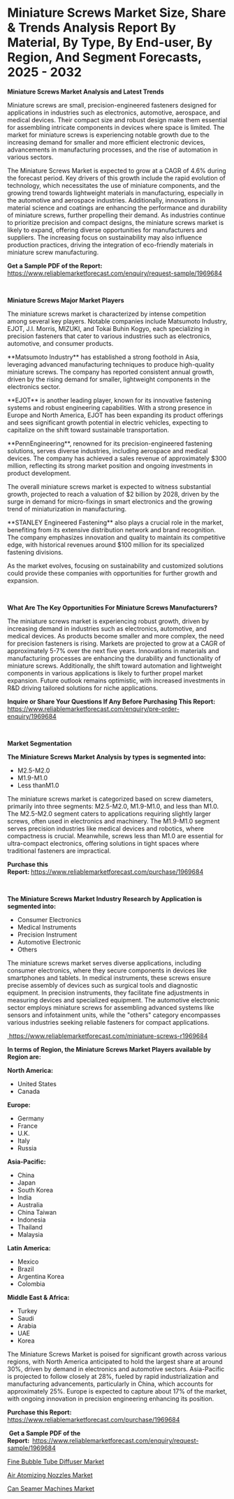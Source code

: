 <p><h1>Miniature Screws Market Size, Share & Trends Analysis Report By Material, By Type, By End-user, By Region, And Segment Forecasts, 2025 - 2032</h1></p><p><strong>Miniature Screws Market Analysis and Latest Trends</strong></p>
<p><p>Miniature screws are small, precision-engineered fasteners designed for applications in industries such as electronics, automotive, aerospace, and medical devices. Their compact size and robust design make them essential for assembling intricate components in devices where space is limited. The market for miniature screws is experiencing notable growth due to the increasing demand for smaller and more efficient electronic devices, advancements in manufacturing processes, and the rise of automation in various sectors.</p><p>The Miniature Screws Market is expected to grow at a CAGR of 4.6% during the forecast period. Key drivers of this growth include the rapid evolution of technology, which necessitates the use of miniature components, and the growing trend towards lightweight materials in manufacturing, especially in the automotive and aerospace industries. Additionally, innovations in material science and coatings are enhancing the performance and durability of miniature screws, further propelling their demand. As industries continue to prioritize precision and compact designs, the miniature screws market is likely to expand, offering diverse opportunities for manufacturers and suppliers. The increasing focus on sustainability may also influence production practices, driving the integration of eco-friendly materials in miniature screw manufacturing.</p></p>
<p><strong>Get a Sample PDF of the Report:&nbsp;</strong> <a href="https://www.reliablemarketforecast.com/enquiry/request-sample/1969684?utm_campaign=1875&utm_medium=2&utm_source=Github&utm_content=ia&utm_term=20022025&utm_id=miniature-screws">https://www.reliablemarketforecast.com/enquiry/request-sample/1969684</a></p>
<p>&nbsp;</p>
<p><strong>Miniature Screws Major Market Players</strong></p>
<p><p>The miniature screws market is characterized by intense competition among several key players. Notable companies include Matsumoto Industry, EJOT, J.I. Morris, MIZUKI, and Tokai Buhin Kogyo, each specializing in precision fasteners that cater to various industries such as electronics, automotive, and consumer products.</p><p>**Matsumoto Industry** has established a strong foothold in Asia, leveraging advanced manufacturing techniques to produce high-quality miniature screws. The company has reported consistent annual growth, driven by the rising demand for smaller, lightweight components in the electronics sector.</p><p>**EJOT** is another leading player, known for its innovative fastening systems and robust engineering capabilities. With a strong presence in Europe and North America, EJOT has been expanding its product offerings and sees significant growth potential in electric vehicles, expecting to capitalize on the shift toward sustainable transportation.</p><p>**PennEngineering**, renowned for its precision-engineered fastening solutions, serves diverse industries, including aerospace and medical devices. The company has achieved a sales revenue of approximately $300 million, reflecting its strong market position and ongoing investments in product development.</p><p>The overall miniature screws market is expected to witness substantial growth, projected to reach a valuation of $2 billion by 2028, driven by the surge in demand for micro-fixings in smart electronics and the growing trend of miniaturization in manufacturing.</p><p>**STANLEY Engineered Fastening** also plays a crucial role in the market, benefiting from its extensive distribution network and brand recognition. The company emphasizes innovation and quality to maintain its competitive edge, with historical revenues around $100 million for its specialized fastening divisions.</p><p>As the market evolves, focusing on sustainability and customized solutions could provide these companies with opportunities for further growth and expansion.</p></p>
<p>&nbsp;</p>
<p><strong>What Are The Key Opportunities For Miniature Screws Manufacturers?</strong></p>
<p><p>The miniature screws market is experiencing robust growth, driven by increasing demand in industries such as electronics, automotive, and medical devices. As products become smaller and more complex, the need for precision fasteners is rising. Markets are projected to grow at a CAGR of approximately 5-7% over the next five years. Innovations in materials and manufacturing processes are enhancing the durability and functionality of miniature screws. Additionally, the shift toward automation and lightweight components in various applications is likely to further propel market expansion. Future outlook remains optimistic, with increased investments in R&D driving tailored solutions for niche applications.</p></p>
<p><strong>Inquire or Share Your Questions If Any Before Purchasing This Report:</strong> <a href="https://www.reliablemarketforecast.com/enquiry/pre-order-enquiry/1969684?utm_campaign=1875&utm_medium=2&utm_source=Github&utm_content=ia&utm_term=20022025&utm_id=miniature-screws">https://www.reliablemarketforecast.com/enquiry/pre-order-enquiry/1969684</a></p>
<p>&nbsp;</p>
<p><strong>Market Segmentation</strong></p>
<p><strong>The Miniature Screws Market Analysis by types is segmented into:</strong></p>
<p><ul><li>M2.5-M2.0</li><li>M1.9-M1.0</li><li>Less thanM1.0</li></ul></p>
<p><p>The miniature screws market is categorized based on screw diameters, primarily into three segments: M2.5-M2.0, M1.9-M1.0, and less than M1.0. The M2.5-M2.0 segment caters to applications requiring slightly larger screws, often used in electronics and machinery. The M1.9-M1.0 segment serves precision industries like medical devices and robotics, where compactness is crucial. Meanwhile, screws less than M1.0 are essential for ultra-compact electronics, offering solutions in tight spaces where traditional fasteners are impractical.</p></p>
<p><strong>Purchase this Report:&nbsp;</strong><a href="https://www.reliablemarketforecast.com/purchase/1969684?utm_campaign=1875&utm_medium=2&utm_source=Github&utm_content=ia&utm_term=20022025&utm_id=miniature-screws">https://www.reliablemarketforecast.com/purchase/1969684</a></p>
<p>&nbsp;</p>
<p><strong>The Miniature Screws Market Industry Research by Application is segmented into:</strong></p>
<p><ul><li>Consumer Electronics</li><li>Medical Instruments</li><li>Precision Instrument</li><li>Automotive Electronic</li><li>Others</li></ul></p>
<p><p>The miniature screws market serves diverse applications, including consumer electronics, where they secure components in devices like smartphones and tablets. In medical instruments, these screws ensure precise assembly of devices such as surgical tools and diagnostic equipment. In precision instruments, they facilitate fine adjustments in measuring devices and specialized equipment. The automotive electronic sector employs miniature screws for assembling advanced systems like sensors and infotainment units, while the "others" category encompasses various industries seeking reliable fasteners for compact applications.</p></p>
<p><a href="https://www.reliablemarketforecast.com/miniature-screws-r1969684?utm_campaign=1875&utm_medium=2&utm_source=Github&utm_content=ia&utm_term=20022025&utm_id=miniature-screws">&nbsp;https://www.reliablemarketforecast.com/miniature-screws-r1969684</a></p>
<p><strong>In terms of Region, the Miniature Screws Market Players available by Region are:</strong></p>
<p>
    <p> <strong> North America: </strong>
        <ul>
            <li>United States</li>
            <li>Canada</li>
        </ul>
        </p> 
    <p> <strong> Europe: </strong>
        <ul>
            <li>Germany</li>
            <li>France</li>
            <li>U.K.</li>
            <li>Italy</li>
            <li>Russia</li>
        </ul>
        </p> 
    <p> <strong> Asia-Pacific: </strong>
        <ul>
            <li>China</li>
            <li>Japan</li>
            <li>South Korea</li>
            <li>India</li>
            <li>Australia</li>
            <li>China Taiwan</li>
            <li>Indonesia</li>
            <li>Thailand</li>
            <li>Malaysia</li>
        </ul>
        </p> 
    <p> <strong> Latin America: </strong>
        <ul>
            <li>Mexico</li>
            <li>Brazil</li>
            <li>Argentina Korea</li>
            <li>Colombia</li>
        </ul>
        </p> 
    <p> <strong> Middle East & Africa: </strong>
        <ul>
            <li>Turkey</li>
            <li>Saudi</li>
            <li>Arabia</li>
            <li>UAE</li>
            <li>Korea</li>
        </ul>
    </p>
    </p>
<p><p>The Miniature Screws Market is poised for significant growth across various regions, with North America anticipated to hold the largest share at around 30%, driven by demand in electronics and automotive sectors. Asia-Pacific is projected to follow closely at 28%, fueled by rapid industrialization and manufacturing advancements, particularly in China, which accounts for approximately 25%. Europe is expected to capture about 17% of the market, with ongoing innovation in precision engineering enhancing its position.</p></p>
<p><strong>Purchase this Report: </strong><a href="https://www.reliablemarketforecast.com/purchase/1969684?utm_campaign=1875&utm_medium=2&utm_source=Github&utm_content=ia&utm_term=20022025&utm_id=miniature-screws">https://www.reliablemarketforecast.com/purchase/1969684</a></p>
<p>&nbsp;<strong>Get a Sample PDF of the Report:&nbsp;&nbsp;</strong><a href="https://www.reliablemarketforecast.com/enquiry/request-sample/1969684?utm_campaign=1875&utm_medium=2&utm_source=Github&utm_content=ia&utm_term=20022025&utm_id=miniature-screws">https://www.reliablemarketforecast.com/enquiry/request-sample/1969684</a></p>
<p><strong></strong></p>
<p><p><a href="https://github.com/minahzurak/Market-Research-Report-List-1/blob/main/fine-bubble-tube-diffuser-market.md?utm_campaign=1875&utm_medium=2&utm_source=Github&utm_content=ia&utm_term=20022025&utm_id=miniature-screws">Fine Bubble Tube Diffuser Market</a></p><p><a href="https://github.com/Chiragrp22/Market-Research-Report-List-7/blob/main/air-atomizing-nozzles-market.md?utm_campaign=1875&utm_medium=2&utm_source=Github&utm_content=ia&utm_term=20022025&utm_id=miniature-screws">Air Atomizing Nozzles Market</a></p><p><a href="https://github.com/quachborispc/Market-Research-Report-List-1/blob/main/can-seamer-machines-market.md?utm_campaign=1875&utm_medium=2&utm_source=Github&utm_content=ia&utm_term=20022025&utm_id=miniature-screws">Can Seamer Machines Market</a></p></p>